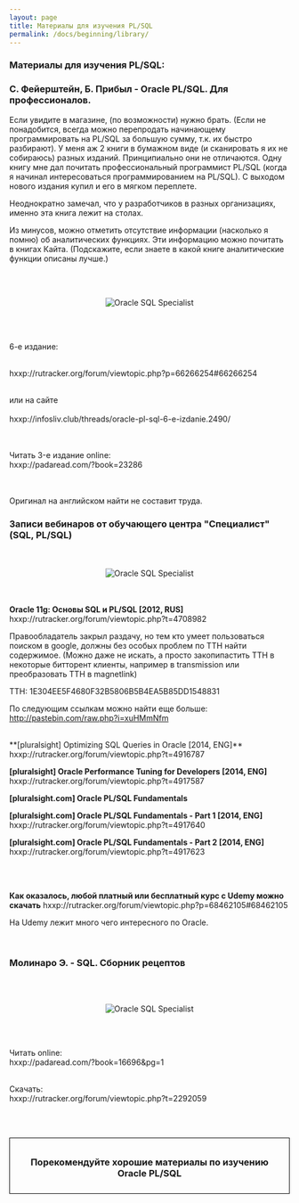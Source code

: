 ```yaml
---
layout: page
title: Материалы для изучения PL/SQL
permalink: /docs/beginning/library/
---
```


### Материалы для изучения PL/SQL:


<h3>С. Фейерштейн, Б. Прибыл - Oracle PL/SQL. Для профессионалов.</h3>

Если увидите в магазине, (по возможности) нужно брать. (Если не понадобится, всегда можно перепродать начинающему программировать на PL/SQL за большую сумму, т.к. их быстро разбирают). У меня аж 2 книги в бумажном виде (и сканировать я их не собираюсь) разных изданий. Принципиально они не отличаются. Одну книгу мне дал почитать профессиональный программист PL/SQL (когда я начинал интересоваться программированием на PL/SQL). С выходом нового издания купил и его в мягком переплете.


Неоднократно замечал, что у разработчиков в разных организациях, именно эта книга лежит на столах.


Из минусов, можно отметить отсутствие информации (насколько я помню) об аналитических функциях. Эти информацию можно почитать в книгах Кайта. (Подскажите, если знаете в какой книге аналитические функции описаны лучше.)

<br/><br/>

<div align="center">
	<img src="/website/docs/01-beginning/03-library/plsqlbook.jpg" border="0" alt="Oracle SQL Specialist">
</div>


<br/><br/>

6-e издание:

<br/>
hxxp://rutracker.org/forum/viewtopic.php?p=66266254#66266254
<br/><br/>

или на сайте
<br/><br/>
hxxp://infosliv.club/threads/oracle-pl-sql-6-e-izdanie.2490/

<!--
Скрытый на сайте <br/>
hxxps://yadi.sk/i/YksjjPxZeRJGr
-->


<br/><br/>
Читать 3-e издание online:<br/>
hxxp://padaread.com/?book=23286

<br/>
<br/>
Оригинал на английском найти не составит труда.


<br/>
<h3>Записи вебинаров от обучающего центра "Специалист" (SQL, PL/SQL)</h3>


<br/>
<br/>

<div align="center">
	<img src="/website/docs/01-beginning/03-library/oracle-sql-plsql.png" border="0" alt="Oracle SQL Specialist">
</div>


<br/>
<br/>

<strong>Oracle 11g: Основы SQL и PL/SQL [2012, RUS]</strong><br/>
hxxp://rutracker.org/forum/viewtopic.php?t=4708982


Правообладатель закрыл раздачу, но тем кто умеет пользоваться поиском в google, должны без особых проблем по TTH найти содержимое. (Можно даже не искать, а просто закопипастить TTH в некоторые битторент клиенты, например в transmission или преобразовать TTH в magnetlink)


TTH: 1E304EE5F4680F32B5806B5B4EA5B85DD1548831


По следующим ссылкам можно найти еще больше:<br/>
http://pastebin.com/raw.php?i=xuHMmNfm


<br/>
**[pluralsight] Optimizing SQL Queries in Oracle [2014, ENG]**  
hxxp://rutracker.org/forum/viewtopic.php?t=4916787


**[pluralsight] Oracle Performance Tuning for Developers [2014, ENG]**  
hxxp://rutracker.org/forum/viewtopic.php?t=4917587


**[pluralsight.com] Oracle PL/SQL Fundamentals**  


**[pluralsight.com] Oracle PL/SQL Fundamentals - Part 1 [2014, ENG]**  
hxxp://rutracker.org/forum/viewtopic.php?t=4917640


**[pluralsight.com] Oracle PL/SQL Fundamentals - Part 2 [2014, ENG]**  
hxxp://rutracker.org/forum/viewtopic.php?t=4917623

<br/>


<br/>

**Как оказалось, любой платный или бесплатный курс с Udemy можно скачать**
hxxp://rutracker.org/forum/viewtopic.php?p=68462105#68462105

На Udemy лежит много чего интересного по Oracle. 


<br/>
<h3>Молинаро Э. - SQL. Сборник рецептов</h3>

<br/><br/>

<div align="center">
	<img src="/website/docs/01-beginning/03-library/molinaro_sql_recepts.jpg" border="0" alt="Oracle SQL Specialist">
</div>

<br/><br/>

Читать online:<br/>
hxxp://padaread.com/?book=16696&pg=1<br/><br/>

Скачать:<br/>
hxxp://rutracker.org/forum/viewtopic.php?t=2292059<br/>


<br/><br/>

<div style="padding:10px; border:thin solid black;" align="center">

  <h3>Порекомендуйте хорошие материалы по изучению Oracle PL/SQL</h3>

</div>
